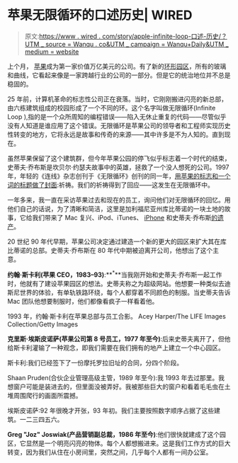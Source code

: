 # 苹果无限循环的口述历史| WIRED

> 原文:[https://www . wired . com/story/apple-infinite-loop-口述-历史/？UTM _ source = Wanqu . co&UTM _ campaign = Wanqu+Daily&UTM _ medium = website](https://www.wired.com/story/apple-infinite-loop-oral-history/?utm_source=wanqu.co&utm_campaign=Wanqu+Daily&utm_medium=website)

上个月， [苹果](https://www.wired.com/tag/apple/)成为第一家价值万亿美元的公司。有了新的[环形园区](https://www.wired.com/2017/05/apple-park-new-silicon-valley-campus/)，所有的玻璃和曲线，它看起来像是一家跨越行业的公司的一部分。但是它的统治地位并不总是稳固的。

25 年前，计算机革命的标志性公司正在衰落。当时，它刚刚搬进闪亮的新总部，由六栋建筑组成的校园形成了一个不同的环。这个名字叫做无限循环(Infinite Loop ),指的是一个众所周知的编程错误——陷入无休止重复的代码——尽管似乎没有人知道是谁应用了这个错误。无限循环是苹果公司的领导者和工程师实现历史性转变的地方，它将永远是故事和传奇的来源——其中许多是不为人知的。直到现在。

虽然苹果保留了这个建筑群，但今年苹果公园的停飞似乎标志着一个时代的结束，史蒂夫·乔布斯是坎贝尔·约瑟夫故事中的英雄，拯救了一个没人想死的公司。1997 年，年轻的《连线》杂志创刊于《无限循环》创刊的同一年，[用苹果的标志和](https://www.wired.com/1997/06/apple-3/)[一个词的标题做了封面](https://www.wired.com/2008/03/bz-apple-ourbad/):祈祷。我们的祈祷得到了回应——这发生在无限循环中。

一年多来，我一直在采访苹果过去和现在的员工，询问他们对无限循环的回忆。用他们自己的话说，为了清晰和简洁，这里是加利福尼亚州库比蒂诺的一块土地的故事，它给我们带来了 Mac 复兴、iPod、iTunes、 [iPhone](https://www.wired.com/2017/01/apple-iphone-10th-anniversary/) 和史蒂夫·乔布斯[的遗产](https://www.wired.com/2015/03/the-war-over-who-steve-jobs-was/)。

20 世纪 90 年代早期，苹果公司决定通过建造一个新的更大的园区来扩大其在库比蒂诺的总部。史蒂夫·乔布斯在 80 年代中期被迫离开公司，他想出了这个主意。

**约翰·斯卡利(苹果 CEO，1983–93)**:**<sup>*</sup>**当我刚开始和史蒂夫·乔布斯一起工作时，他就有了建设苹果园区的想法。史蒂夫称之为超级网站。他想要一种类似去迪斯尼世界的体验，有单轨铁路环绕，每个人都穿着不同颜色的制服。当史蒂夫告诉 Mac 团队他想要制服时，他们都像看疯子一样看着他。

 1993 年，约翰·斯卡利在苹果总部与员工合影。 Acey Harper/The LIFE Images Collection/Getty Images

**克里斯·埃斯皮诺萨(苹果公司第 8 号员工，1977 年至今)**:后来史蒂夫离开了，但他给斯卡利灌输了一种观念，即我们需要在我们拥有的地产上建立一个中心园区。

斯卡利:我们已经签下了一份摩托罗拉旧址的合同，分四个阶段。

Shaan Pruden(合伙企业管理高级主管，1989 年至今):我 1993 年去过那里。我想窗户可能是装进去的，但里面没被弄好。我被那些巨大的窗户和看着毛毛虫在土堆周围爬行的画面所震撼。

埃斯皮诺萨:92 年很晚才开张，93 年初。我们主要按照数字顺序占据了这些建筑。一二三四五六。

**Greg "Joz" Joswiak(产品营销副总裁，1986 年至今)**:他们很快就建成了这个园区，它显然是一个明亮闪亮的物体。每个人都想搬进来。这是我们工作方式的巨大转变，因为我们从住在小房间里，突然之间，几乎每个人都有一间办公室。